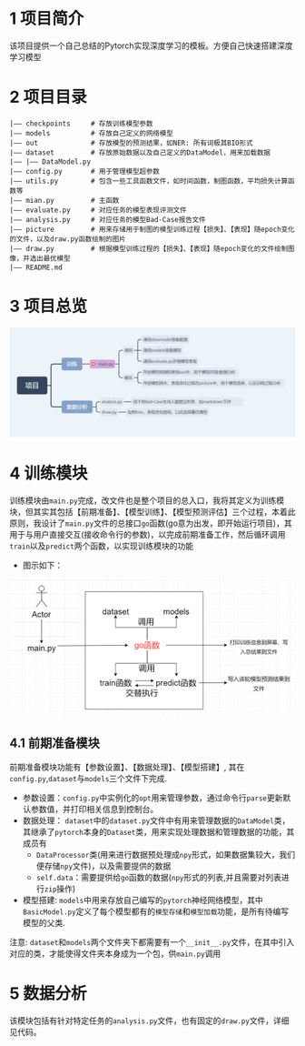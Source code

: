 # 1 项目简介
该项目提供一个自己总结的Pytorch实现深度学习的模板。方便自己快速搭建深度学习模型

# 2 项目目录

```
|—— checkpoints     # 存放训练模型参数
|—— models          # 存放自己定义的网络模型
|—— out             # 存放模型的预测结果，如NER: 所有词极其BIO形式
|—— dataset         # 存放原始数据以及自己定义的DataModel，用来加载数据
|—— |—— DataModel.py
|—— config.py       # 用于管理模型超参数
|—— utils.py        # 包含一些工具函数文件，如时间函数，制图函数，平均损失计算函数等
|—— mian.py         # 主函数
|—— evaluate.py     # 对应任务的模型表现评测文件
|—— analysis.py     # 对应任务的模型Bad-Case报告文件
|—— picture         # 用来存储用于制图的模型训练过程【损失】、【表现】随epoch变化的文件，以及draw.py函数绘制的图片
|—— draw.py         # 根据模型训练过程的【损失】、【表现】随epoch变化的文件绘制图像，并选出最优模型
|—— README.md
```

# 3 项目总览
![总览图](./总览图.png)

# 4 训练模块
训练模块由`main.py`完成，改文件也是整个项目的总入口，我将其定义为训练模块，但其实其包括【前期准备】、【模型训练】、【模型预测评估】三个过程，本着此原则，我设计了`main.py`文件的总接口`go`函数(go意为出发，即开始运行项目)，其用于与用户直接交互(接收命令行的参数)，以完成前期准备工作，然后循环调用`train`以及`predict`两个函数，以实现训练模块的功能

- 图示如下：

![main.py示意图](./main函数设计.png)
## 4.1 前期准备模块
前期准备模块功能有【参数设置】、【数据处理】、【模型搭建】, 其在`config.py`,`dataset`与`models`三个文件下完成.
- 参数设置：`config.py`中实例化的`opt`用来管理参数，通过命令行`parse`更新默认参数值，并打印相关信息到控制台。
- 数据处理：
`dataset`中的`dataset.py`文件中有用来管理数据的`DataModel`类，其继承了`pytorch`本身的`Dataset`类，用来实现处理数据和管理数据的功能，其成员有
    - `DataProcessor`类(用来进行数据预处理成`npy`形式，如果数据集较大，我们便存储`npy`文件)，以及需要提供的数据
    - `self.data`：需要提供给`go`函数的数据(`npy`形式的列表,并且需要对列表进行`zip`操作)
- 模型搭建: `models`中用来存放自己编写的`pytorch`神经网络模型，其中`BasicModel.py`定义了每个模型都有的`模型存储`和`模型加载`功能，是所有待编写模型的父类.

注意: `dataset`和`models`两个文件夹下都需要有一个`__init__.py`文件，在其中引入对应的类，才能使得文件夹本身成为一个包，供`main.py`调用

# 5 数据分析
该模块包括有针对特定任务的`analysis.py`文件，也有固定的`draw.py`文件，详细见代码。





